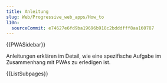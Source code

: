 ```yaml
---
title: Anleitung
slug: Web/Progressive_web_apps/How_to
l10n:
  sourceCommit: e74627e6fd9ba19696b918c2bdddfff8aa160787
---
```


{{PWASidebar}}

Anleitungen erklären im Detail, wie eine spezifische Aufgabe im Zusammenhang mit PWAs zu erledigen ist.

{{ListSubpages}}
